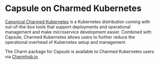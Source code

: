 # Capsule on Charmed Kubernetes

[Canonical Charmed Kubernetes](https://github.com/charmed-kubernetes) is a Kubernetes distribution coming with out-of-the-box tools that support deployments and operational management and make microservice development easier. Combined with Capsule, Charmed Kubernetes allows users to further reduce the operational overhead of Kubernetes setup and management.

The Charm package for Capsule is available to Charmed Kubernetes users via [Charmhub.io](https://charmhub.io/capsule-k8s).
